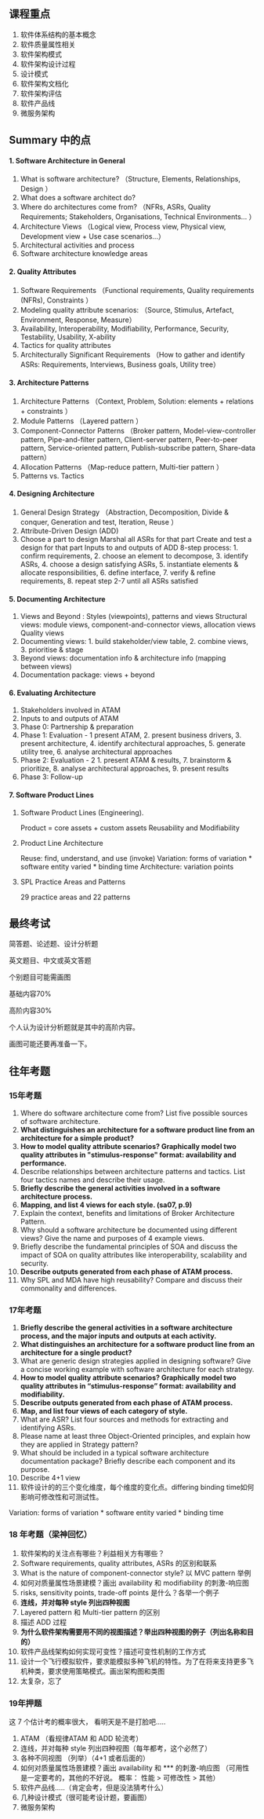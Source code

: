 ## 课程重点

1. 软件体系结构的基本概念
2. 软件质量属性相关
3. 软件架构模式
4. 软件架构设计过程
5. 设计模式
6. 软件架构文档化
7. 软件架构评估
8. 软件产品线
9. 微服务架构



## Summary 中的点

#### 1. Software Architecture in General

1. What is software architecture?  （Structure, Elements, Relationships, Design ）
2. What does a software architect do? 
3. Where do architectures come from? （NFRs, ASRs, Quality Requirements; Stakeholders, Organisations, Technical Environments… ）
4. Architecture Views （Logical view, Process view, Physical view, Development view + Use case scenarios…）
5. Architectural activities and process 
6. Software architecture knowledge areas

#### 2. Quality Attributes

1. Software Requirements （Functional requirements, Quality requirements (NFRs), Constraints ）
2. Modeling quality attribute scenarios: （Source, Stimulus, Artefact, Environment, Response, Measure）
3. Availability, Interoperability, Modifiability, Performance, Security, Testability, Usability, X-ability
4. Tactics for quality attributes 
5. Architecturally Significant Requirements （How to gather and identify ASRs: Requirements, Interviews, Business goals, Utility tree）

#### 3. Architecture Patterns

1. Architecture Patterns （Context, Problem, Solution: elements + relations + constraints ）
2. Module Patterns （Layered pattern ）
3. Component-Connector Patterns （Broker pattern, Model-view-controller pattern, Pipe-and-filter pattern, Client-server pattern, Peer-to-peer pattern, Service-oriented pattern, Publish-subscribe pattern, Share-data pattern）
4. Allocation Patterns （Map-reduce pattern, Multi-tier pattern ）
5. Patterns vs. Tactics

#### 4. Designing Architecture

1. General Design Strategy （Abstraction, Decomposition, Divide & conquer, Generation and test, Iteration, Reuse ）
2. Attribute-Driven Design (ADD)  
3. Choose a part to design
   Marshal all ASRs for that part
   Create and test a design for that part
   Inputs to and outputs of ADD
   8-step process: 1. confirm requirements, 2. choose an element to decompose, 3. identify ASRs, 4.
   choose a design satisfying ASRs, 5. instantiate elements & allocate responsibilities, 6. define
   interface, 7. verify & refine requirements, 8. repeat step 2-7 until all ASRs satisfied

#### 5. Documenting Architecture

1. Views and Beyond :  Styles (viewpoints), patterns and views
   Structural views: module views, component-and-connector views, allocation views
   Quality views 
2. Documenting views: 1. build stakeholder/view table, 2. combine views, 3. prioritise & stage 
3. Beyond views: documentation info & architecture info (mapping between views) 
4. Documentation package: views + beyond

#### 6. Evaluating Architecture

1. Stakeholders involved in ATAM 
2. Inputs to and outputs of ATAM 
3. Phase 0: Partnership & preparation 
4. Phase 1: Evaluation -      1 present ATAM, 2. present business drivers, 3. present architecture, 4. identify architectural approaches, 5. generate utility tree, 6. analyse architectural approaches 
5. Phase 2: Evaluation - 2   1. present ATAM & results, 7. brainstorm & prioritize, 8. analyse architectural approaches, 9. present results 
6. Phase 3: Follow-up

#### 7. Software Product Lines

1. Software Product Lines (Engineering).

   Product = core assets + custom assets
   Reusability and Modifiability  

2. Product Line Architecture 

   Reuse: find, understand, and use (invoke)
   Variation: forms of variation * software entity varied * binding time
   Architecture: variation points

3. SPL Practice Areas and Patterns  

   29 practice areas and 22 patterns



## 最终考试

简答题、论述题、设计分析题

英⽂题⽬、中⽂或英⽂答题

个别题⽬可能需画图

基础内容70% 

⾼阶内容30%



个人认为设计分析题就是其中的高阶内容。 

画图可能还要再准备一下。



## 往年考题

### 15年考题

1. Where do software architecture come from? List five possible sources of software architecture.
2. **What distinguishes an architecture for a software product line from an architecture for a simple product?**
3. **How to model quality attribute scenarios? Graphically model two quality attributes in "stimulus-response" format: availability and performance.**
4. Describe relationships between architecture patterns and tactics. List four tactics names and describe their usage.
5. **Briefly describe the general activities involved in a software architecture process.**
6. **Mapping, and list 4 views for each style. (sa07, p.9)**
7. Explain the context, benefits and limitations of Broker Architecture Pattern.
8. Why should a software architecture be documented using different views? Give the name and purposes of 4 example views.
9. Briefly describe the fundamental principles of SOA and discuss the impact of SOA on quality attributes like interoperability, scalability and security.
10. **Describe outputs generated from each phase of ATAM process.**
11. Why SPL and MDA have high reusability? Compare and discuss their commonality and differences.



### 17年考题

1. **Briefly describe the general activities in a software architecture process, and the major inputs and outputs at each activity.** 
2. **What distinguishes an architecture for a software product line from an architecture for a single product?** 
3. What are generic design strategies applied in designing software? Give a concise working example with software architecture for each strategy. 
4. **How to model quality attribute scenarios? Graphically model two quality attributes in “stimulus-response” format: availability and modifiability.** 
5. **Describe outputs generated from each phase of ATAM process.** 
6. **Map, and list four views of each category of style.** 
7. What are ASR? List four sources and methods for extracting and identifying ASRs. 
8. Please name at least three Object-Oriented principles, and explain how they are applied in Strategy pattern? 
9. What should be included in a typical software architecture documentation package? Briefly describe each component and its purpose. 
10. Describe 4+1 view
11. 软件设计的的三个变化维度，每个维度的变化点。differing binding time如何影响可修改性和可测试性。 



Variation: forms of variation * software entity varied * binding time



### 18 年考题（梁神回忆）

1. 软件架构的关注点有哪些？利益相关方有哪些？
2. Software requirements, quality attributes, ASRs 的区别和联系
3. What is the nature of component-connector style? 以 MVC pattern 举例
4. 如何对质量属性场景建模？画出 availability 和 modifiability 的刺激-响应图
5. risks, sensitivity points, trade-off points 是什么？各举一个例子
6. **连线，并对每种 style 列出四种视图**
7. Layered pattern 和 Multi-tier pattern 的区别
8. 描述 ADD 过程
9. **为什么软件架构需要用不同的视图描述？举出四种视图的例子（列出名称和目的）**
10. 软件产品线架构如何实现可变性？描述可变性机制的工作方式
11. 设计一个飞行模拟软件，要求能模拟多种飞机的特性。为了在将来支持更多飞机种类，要求使用策略模式。画出架构图和类图
12. 太复杂，忘了



### 19年押题

这 7 个估计考的概率很大， 看明天是不是打脸吧…..

1. ATAM （看规律ATAM 和 ADD 轮流考）
2. 连线，并对每种 style 列出四种视图（每年都考，这个必然了）
3. 各种不同视图 （列举）（4+1 或者后面的）
4. 如何对质量属性场景建模？画出 availability 和 *** 的刺激-响应图 （可用性是一定要考的，其他的不好说。 概率： 性能 > 可修改性 > 其他）
5. 软件产品线…..（肯定会考，但是没法猜考什么）
6. 几种设计模式（很可能考设计题，要画图）
7. 微服务架构







